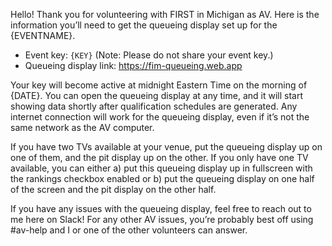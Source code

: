 Hello!
Thank you for volunteering with FIRST in Michigan as AV. Here is the information you’ll need to get the queueing display set up for the {EVENTNAME}.
- Event key: `{KEY}` (Note: Please do not share your event key.)
- Queueing display link: https://fim-queueing.web.app

Your key will become active at midnight Eastern Time on the morning of {DATE}. You can open the queueing display at any time, and it will start showing data shortly after qualification schedules are generated. Any internet connection will work for the queueing display, even if it’s not the same network as the AV computer.

If you have two TVs available at your venue, put the queueing display up on one of them, and the pit display up on the other. If you only have one TV available, you can either a) put this queueing display up in fullscreen with the rankings checkbox enabled or b) put the queueing display on one half of the screen and the pit display on the other half.

If you have any issues with the queueing display, feel free to reach out to me here on Slack! For any other AV issues, you’re probably best off using #av-help and I or one of the other volunteers can answer.